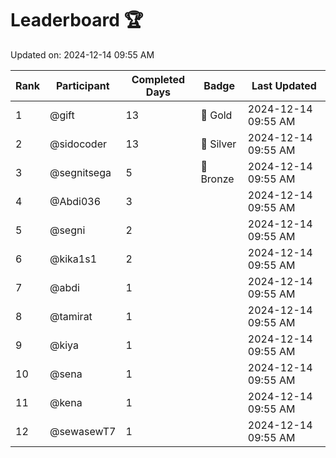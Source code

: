 # Leaderboard 🏆

Updated on: 2024-12-14 09:55 AM

| Rank | Participant       | Completed Days | Badge      | Last Updated         |
|------|-------------------|----------------|------------|----------------------|
| 1    | @gift             | 13             | 🏅 Gold     | 2024-12-14 09:55 AM |
| 2    | @sidocoder        | 13             | 🥈 Silver   | 2024-12-14 09:55 AM |
| 3    | @segnitsega       | 5              | 🥉 Bronze   | 2024-12-14 09:55 AM |
| 4    | @Abdi036          | 3              |            | 2024-12-14 09:55 AM |
| 5    | @segni            | 2              |            | 2024-12-14 09:55 AM |
| 6    | @kika1s1          | 2              |            | 2024-12-14 09:55 AM |
| 7    | @abdi             | 1              |            | 2024-12-14 09:55 AM |
| 8    | @tamirat          | 1              |            | 2024-12-14 09:55 AM |
| 9    | @kiya             | 1              |            | 2024-12-14 09:55 AM |
| 10   | @sena             | 1              |            | 2024-12-14 09:55 AM |
| 11   | @kena             | 1              |            | 2024-12-14 09:55 AM |
| 12   | @sewasewT7        | 1              |            | 2024-12-14 09:55 AM |
